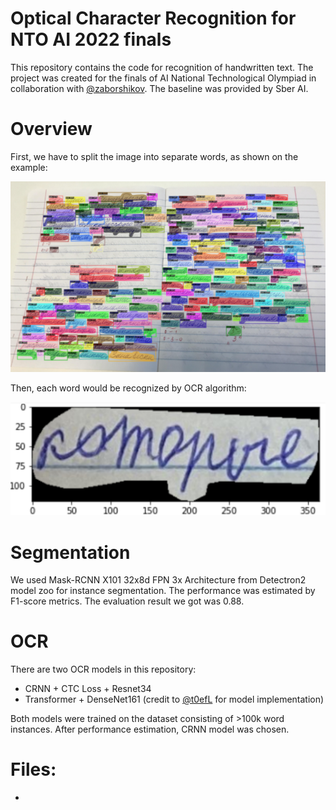# Optical Character Recognition for NTO AI 2022 finals

This repository contains the code for recognition of handwritten text. The project was created for the finals of AI National Technological Olympiad in collaboration with [@zaborshikov](https://github.com/zaborshikov). The baseline was provided by Sber AI.

# Overview

First, we have to split the image into separate words, as shown on the example:

![](https://github.com/down-shift/nto-ai-ocr/blob/main/segm_sample.png)

Then, each word would be recognized by OCR algorithm:

![](https://github.com/down-shift/nto-ai-ocr/blob/main/ocr_sample.png)

# Segmentation

We used Mask-RCNN X101 32x8d FPN 3x Architecture from Detectron2 model zoo for instance segmentation. 
The performance was estimated by F1-score metrics. The evaluation result we got was 0.88.

# OCR

There are two OCR models in this repository:
- CRNN + CTC Loss + Resnet34 
- Transformer + DenseNet161 (credit to [@t0efL](https://github.com/t0efL) for model implementation)

Both models were trained on the dataset consisting of >100k word instances. After performance estimation, CRNN model was chosen.

# Files:
- 
